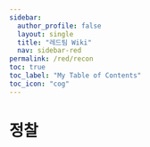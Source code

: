 ```yaml
---
sidebar:
  author_profile: false
  layout: single 
  title: "레드팀 Wiki"
  nav: sidebar-red
permalink: /red/recon
toc: true
toc_label: "My Table of Contents"
toc_icon: "cog"
---
```


# 정찰

